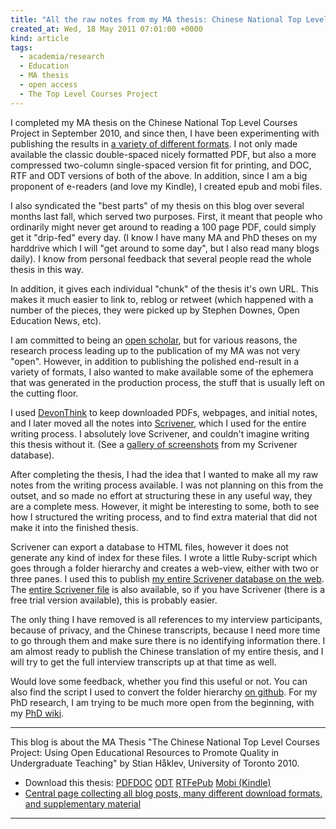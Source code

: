 ```yaml
---
title: "All the raw notes from my MA thesis: Chinese National Top Level Courses"
created_at: Wed, 18 May 2011 07:01:00 +0000
kind: article
tags:
  - academia/research
  - Education
  - MA thesis
  - open access
  - The Top Level Courses Project
---
```


I completed my MA thesis on the Chinese National Top Level Courses
Project in September 2010, and since then, I have been experimenting
with publishing the results in [a variety of different
formats](http://reganmian.net/top-level-courses). I not only made
available the classic double-spaced nicely formatted PDF, but also a
more compressed two-column single-spaced version fit for printing, and
DOC, RTF and ODT versions of both of the above. In addition, since I am
a big proponent of e-readers (and love my Kindle), I created epub and
mobi files.

I also syndicated the "best parts" of my thesis on this blog over
several months last fall, which served two purposes. First, it meant
that people who ordinarily might never get around to reading a 100 page
PDF, could simply get it "drip-fed" every day. (I know I have many MA
and PhD theses on my harddrive which I will "get around to some day",
but I also read many blogs daily). I know from personal feedback that
several people read the whole thesis in this way.

In addition, it gives each individual "chunk" of the thesis it's own
URL. This makes it much easier to link to, reblog or retweet (which
happened with a number of the pieces, they were picked up by Stephen
Downes, Open Education News, etc).

I am committed to being an [open
scholar](http://reganmian.net/blog/2010/10/24/how-to-be-an-open-scholar-oa-week-2010/),
but for various reasons, the research process leading up to the
publication of my MA was not very "open". However, in addition to
publishing the polished end-result in a variety of formats, I also
wanted to make available some of the ephemera that was generated in the
production process, the stuff that is usually left on the cutting floor.

I used
[DevonThink](http://www.devon-technologies.com/products/devonthink/) to
keep downloaded PDFs, webpages, and initial notes, and I later moved all
the notes into
[Scrivener](http://www.literatureandlatte.com/scrivener.php), which I
used for the entire writing process. I absolutely love Scrivener, and
couldn't imagine writing this thesis without it. (See a [gallery of
screenshots](https://picasaweb.google.com/shaklev/MAThesisDraftInScrivener)
from my Scrivener database).

After completing the thesis, I had the idea that I wanted to make all my
raw notes from the writing process available. I was not planning on this
from the outset, and so made no effort at structuring these in any
useful way, they are a complete mess. However, it might be interesting
to some, both to see how I structured the writing process, and to find
extra material that did not make it into the finished thesis.

Scrivener can export a database to HTML files, however it does not
generate any kind of index for these files. I wrote a little Ruby-script
which goes through a folder hierarchy and creates a web-view, either
with two or three panes. I used this to publish [my entire Scrivener
database on the
web](http://reganmian.net/top-level-courses/scrivener-web). The [entire
Scrivener file](http://reganmian.net/top-level-courses/scrivener.zip) is
also available, so if you have Scrivener (there is a free trial version
available), this is probably easier.

The only thing I have removed is all references to my interview
participants, because of privacy, and the Chinese transcripts, because I
need more time to go through them and make sure there is no identifying
information there. I am almost ready to publish the Chinese translation
of my entire thesis, and I will try to get the full interview
transcripts up at that time as well.

Would love some feedback, whether you find this useful or not. You can
also find the script I used to convert the folder hierarchy [on
github](https://github.com/houshuang/folders2web). For my PhD research,
I am trying to be much more open from the beginning, with my [PhD
wiki](http://reganmian.net/wiki).

* * * * *

This blog is about the MA Thesis "The Chinese National Top Level Courses
Project: Using Open Educational Resources to Promote Quality in
Undergraduate Teaching" by Stian Håklev, University of Toronto 2010.

-   Download this thesis:
  [PDF](http://reganmian.net/top-level-courses/Haklev_Stian_201009_MA_thesis.pdf)[DOC](http://reganmian.net/top-level-courses/Haklev_Stian_201009_MA_thesis.doc)
  [ODT](http://reganmian.net/top-level-courses/Haklev_Stian_201009_MA_thesis.odt)
  [RTF](http://reganmian.net/top-level-courses/Haklev_Stian_201009_MA_thesis.rtf)[ePub](http://reganmian.net/top-level-courses/top-level-courses.epub)
  [Mobi
  (Kindle)](http://reganmian.net/top-level-courses/top-level-courses.mobi)
-   [Central page collecting all blog posts, many different download
  formats, and supplementary
  material](http://http://reganmian.net/top-level-courses)

* * * * *
